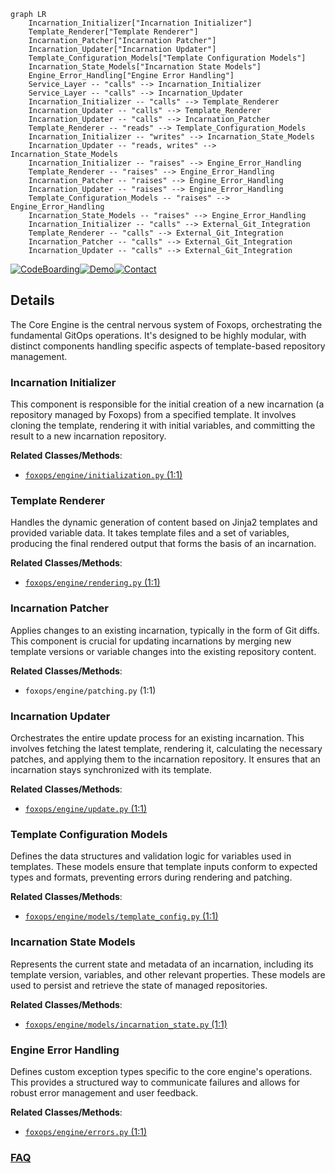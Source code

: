 ```mermaid
graph LR
    Incarnation_Initializer["Incarnation Initializer"]
    Template_Renderer["Template Renderer"]
    Incarnation_Patcher["Incarnation Patcher"]
    Incarnation_Updater["Incarnation Updater"]
    Template_Configuration_Models["Template Configuration Models"]
    Incarnation_State_Models["Incarnation State Models"]
    Engine_Error_Handling["Engine Error Handling"]
    Service_Layer -- "calls" --> Incarnation_Initializer
    Service_Layer -- "calls" --> Incarnation_Updater
    Incarnation_Initializer -- "calls" --> Template_Renderer
    Incarnation_Updater -- "calls" --> Template_Renderer
    Incarnation_Updater -- "calls" --> Incarnation_Patcher
    Template_Renderer -- "reads" --> Template_Configuration_Models
    Incarnation_Initializer -- "writes" --> Incarnation_State_Models
    Incarnation_Updater -- "reads, writes" --> Incarnation_State_Models
    Incarnation_Initializer -- "raises" --> Engine_Error_Handling
    Template_Renderer -- "raises" --> Engine_Error_Handling
    Incarnation_Patcher -- "raises" --> Engine_Error_Handling
    Incarnation_Updater -- "raises" --> Engine_Error_Handling
    Template_Configuration_Models -- "raises" --> Engine_Error_Handling
    Incarnation_State_Models -- "raises" --> Engine_Error_Handling
    Incarnation_Initializer -- "calls" --> External_Git_Integration
    Template_Renderer -- "calls" --> External_Git_Integration
    Incarnation_Patcher -- "calls" --> External_Git_Integration
    Incarnation_Updater -- "calls" --> External_Git_Integration
```

[![CodeBoarding](https://img.shields.io/badge/Generated%20by-CodeBoarding-9cf?style=flat-square)](https://github.com/CodeBoarding/CodeBoarding)[![Demo](https://img.shields.io/badge/Try%20our-Demo-blue?style=flat-square)](https://www.codeboarding.org/demo)[![Contact](https://img.shields.io/badge/Contact%20us%20-%20contact@codeboarding.org-lightgrey?style=flat-square)](mailto:contact@codeboarding.org)

## Details

The Core Engine is the central nervous system of Foxops, orchestrating the fundamental GitOps operations. It's designed to be highly modular, with distinct components handling specific aspects of template-based repository management.

### Incarnation Initializer
This component is responsible for the initial creation of a new incarnation (a repository managed by Foxops) from a specified template. It involves cloning the template, rendering it with initial variables, and committing the result to a new incarnation repository.


**Related Classes/Methods**:

- <a href="https://github.com/Roche/foxops/blob/main/src/foxops/engine/initialization.py#L1-L1" target="_blank" rel="noopener noreferrer">`foxops/engine/initialization.py` (1:1)</a>


### Template Renderer
Handles the dynamic generation of content based on Jinja2 templates and provided variable data. It takes template files and a set of variables, producing the final rendered output that forms the basis of an incarnation.


**Related Classes/Methods**:

- <a href="https://github.com/Roche/foxops/blob/main/src/foxops/engine/rendering.py#L1-L1" target="_blank" rel="noopener noreferrer">`foxops/engine/rendering.py` (1:1)</a>


### Incarnation Patcher
Applies changes to an existing incarnation, typically in the form of Git diffs. This component is crucial for updating incarnations by merging new template versions or variable changes into the existing repository content.


**Related Classes/Methods**:

- `foxops/engine/patching.py` (1:1)


### Incarnation Updater
Orchestrates the entire update process for an existing incarnation. This involves fetching the latest template, rendering it, calculating the necessary patches, and applying them to the incarnation repository. It ensures that an incarnation stays synchronized with its template.


**Related Classes/Methods**:

- <a href="https://github.com/Roche/foxops/blob/main/src/foxops/engine/update.py#L1-L1" target="_blank" rel="noopener noreferrer">`foxops/engine/update.py` (1:1)</a>


### Template Configuration Models
Defines the data structures and validation logic for variables used in templates. These models ensure that template inputs conform to expected types and formats, preventing errors during rendering and patching.


**Related Classes/Methods**:

- <a href="https://github.com/Roche/foxops/blob/main/src/foxops/engine/models/template_config.py#L1-L1" target="_blank" rel="noopener noreferrer">`foxops/engine/models/template_config.py` (1:1)</a>


### Incarnation State Models
Represents the current state and metadata of an incarnation, including its template version, variables, and other relevant properties. These models are used to persist and retrieve the state of managed repositories.


**Related Classes/Methods**:

- <a href="https://github.com/Roche/foxops/blob/main/src/foxops/engine/models/incarnation_state.py#L1-L1" target="_blank" rel="noopener noreferrer">`foxops/engine/models/incarnation_state.py` (1:1)</a>


### Engine Error Handling
Defines custom exception types specific to the core engine's operations. This provides a structured way to communicate failures and allows for robust error management and user feedback.


**Related Classes/Methods**:

- <a href="https://github.com/Roche/foxops/blob/main/src/foxops/engine/errors.py#L1-L1" target="_blank" rel="noopener noreferrer">`foxops/engine/errors.py` (1:1)</a>




### [FAQ](https://github.com/CodeBoarding/GeneratedOnBoardings/tree/main?tab=readme-ov-file#faq)